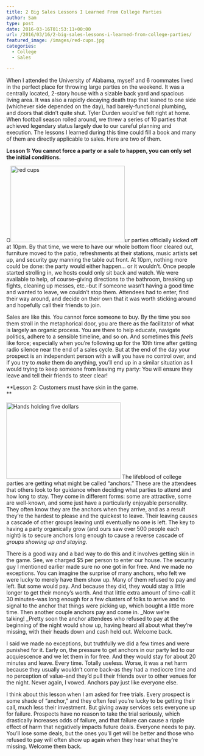 ```yaml
---
title: 2 Big Sales Lessons I Learned From College Parties
author: Sam
type: post
date: 2016-03-16T01:53:11+00:00
url: /2016/03/16/2-big-sales-lessons-i-learned-from-college-parties/
featured_image: /images/red-cups.jpg
categories:
  - College
  - Sales

---
```

When I attended the University of Alabama, myself and 6 roommates lived in the perfect place for throwing large parties on the weekend. It was a centrally located, 2-story house with a sizable back yard and spacious living area. It was also a rapidly decaying death trap that leaned to one side (whichever side depended on the day), had barely-functional plumbing, and doors that didn&#8217;t quite shut. Tyler Durden would&#8217;ve felt right at home. When football season rolled around, we threw a series of 10 parties that achieved legendary status largely due to our careful planning and execution. The lessons I learned during this time could fill a book and many of them are directly applicable to sales. Here are two of them.

**Lesson 1: You cannot force a party or a sale to happen, you can only set the initial conditions.**

O<img loading="lazy" decoding="async" class="size-medium wp-image-28 alignright" src="/images/red-cups-300x200.jpg" alt="red cups" width="300" height="200" srcset="/images/red-cups-300x200.jpg 300w, /images/red-cups-768x512.jpg 768w, /images/red-cups-1024x682.jpg 1024w, /images/red-cups.jpg 1600w" sizes="auto, (max-width: 300px) 100vw, 300px" />ur parties officially kicked off at 10pm. By that time, we were to have our whole bottom floor cleared out, furniture moved to the patio, refreshments at their stations, music artists set up, and security guy manning the table out front. At 10pm, nothing more could be done: the party would either happen&#8230; or it wouldn&#8217;t. Once people started strolling in, we hosts could only sit back and watch. We were available to help, of course&#8211;giving directions to the bathroom, breaking up fights, cleaning up messes, etc.&#8211;but if someone wasn&#8217;t having a good time and wanted to leave, we couldn&#8217;t stop them. Attendees had to enter, find their way around, and decide on their own that it was worth sticking around and hopefully call their friends to join.

Sales are like this. You cannot force someone to buy. By the time you see them stroll in the metaphorical door, you are there as the facilitator of what is largely an organic process. You are there to help educate, navigate politics, adhere to a sensible timeline, and so on. And sometimes this _feels_ like force; especially when you&#8217;re following up for the 10th time after getting radio silence near the end of a sales cycle. But at the end of the day your prospect is an independent person with a will you have no control over, and if you try to _make_ them do anything, you&#8217;ll end up in a similar situation as I would trying to keep someone from leaving my party: You will ensure they leave and tell their friends to steer clear!

**Lesson 2: Customers must have skin in the game.  
** 

<img loading="lazy" decoding="async" class="size-medium wp-image-29 alignright" src="/images/five-dollars-300x200.jpg" alt="Hands holding five dollars" width="300" height="200" srcset="/images/five-dollars-300x200.jpg 300w, /images/five-dollars.jpg 424w" sizes="auto, (max-width: 300px) 100vw, 300px" /> The lifeblood of college parties are getting what might be called &#8220;anchors.&#8221; These are the attendees that others look to for guidance when deciding what parties to attend and how long to stay. They come in different forms: some are attractive, some are well-known, and some just have a particularly enjoyable personality. They often know they are the anchors when they arrive, and as a result they&#8217;re the hardest to please and the quickest to leave. Their leaving causes a cascade of other groups leaving until eventually no one is left. The key to having a party organically grow (and ours saw over 500 people each night) is to secure anchors long enough to cause a reverse cascade of _groups showing up and staying._

There is a good way and a bad way to do this and it involves getting skin in the game. See, we charged $5 per person to enter our house. The security guy I mentioned earlier made sure no one got in for free. And we made no exceptions. You can imagine the surprise of many anchors, who felt we were lucky to merely have them show up. Many of them refused to pay and left. But some would pay. And because they did, they would stay a little longer to get their money&#8217;s worth. And that little extra amount of time&#8211;call it 30 minutes&#8211;was long enough for a few clusters of folks to arrive and to signal to the anchor that things were picking up, which bought a little more time. Then another couple anchors pay and come in. _Now we&#8217;re talking! _Pretty soon the anchor attendees who refused to pay at the beginning of the night would show up, having heard all about what they&#8217;re missing, with their heads down and cash held out. Welcome back.

I said we made no exceptions, but truthfully we did a few times and were punished for it. Early on, the pressure to get anchors in our party led to our acquiescence and we let them in for free. And they would stay for about 20 minutes and leave. Every time. Totally useless. Worse, it was a net harm because they usually wouldn&#8217;t come back&#8211;as they had a mediocre time and no perception of value&#8211;and they&#8217;d pull their friends over to other venues for the night. Never again, I vowed. Anchors pay just like everyone else.

I think about this lesson when I am asked for free trials. Every prospect is some shade of &#8220;anchor,&#8221; and they often feel you&#8217;re lucky to be getting their call, much less their investment. But giving away services sets everyone up for failure. Prospects have no reason to take the trial seriously, which drastically increases odds of failure, and that failure can cause a ripple effect of harm that negatively impacts future deals. Everyone needs to pay. You&#8217;ll lose some deals, but the ones you&#8217;ll get will be better and those who refused to pay will often show up again when they hear what they&#8217;re missing. Welcome them back.